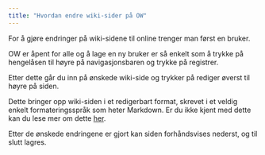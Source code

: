 ```yaml
---
title: "Hvordan endre wiki-sider på OW"
---
```


For å gjøre endringer på wiki-sidene til online trenger man først en bruker. 

OW er åpent for alle og å lage en ny bruker er så enkelt som å trykke på hengelåsen til høyre på navigasjonsbaren og trykke på registrer. 


Etter dette går du inn på ønskede wiki-side og trykker på rediger øverst til høyre på siden. 

Dette bringer opp wiki-siden i et redigerbart format, skrevet i et veldig enkelt formateringsspråk som heter Markdown. Er du ikke kjent med dette kan du lese mer om dette [her](https://github.com/adam-p/markdown-here/wiki/Markdown-Cheatsheet).

Etter de ønskede endringene er gjort kan siden forhåndsvises nederst, og til slutt lagres.